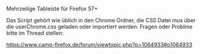 Mehrzeilige Tableiste für Firefox 57+

Das Script gehört wie üblich in den Chrome Ordner,
die CSS Datei mus über die userChrome.css geladen oder importiert werden.
Fragen oder Problme bitte im Thread stellen:

https://www.camp-firefox.de/forum/viewtopic.php?p=1064933#p1064933

